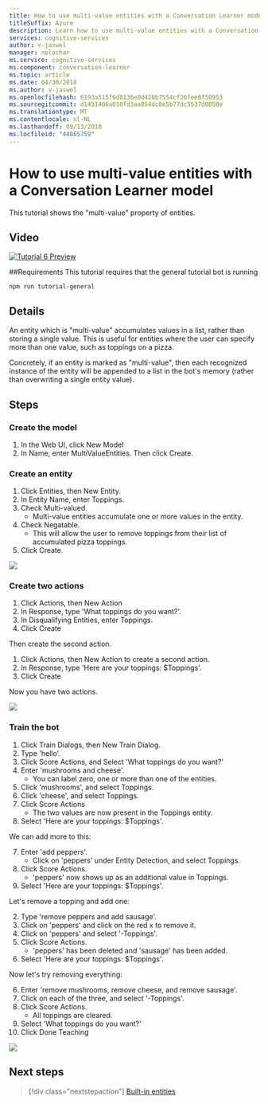 ```yaml
---
title: How to use multi-value entities with a Conversation Learner model - Microsoft Cognitive Services | Microsoft Docs
titleSuffix: Azure
description: Learn how to use multi-value entities with a Conversation Learner model.
services: cognitive-services
author: v-jaswel
manager: nolachar
ms.service: cognitive-services
ms.component: conversation-learner
ms.topic: article
ms.date: 04/30/2018
ms.author: v-jaswel
ms.openlocfilehash: 6193a515f0d8136e0d420b7554cf26fee8f50953
ms.sourcegitcommit: d1451406a010fd3aa854dc8e5b77dc5537d8050e
ms.translationtype: MT
ms.contentlocale: nl-NL
ms.lasthandoff: 09/13/2018
ms.locfileid: "44865759"
---
```

# <a name="how-to-use-multi-value-entities-with-a-conversation-learner-model"></a>How to use multi-value entities with a Conversation Learner model
This tutorial shows the "multi-value" property of entities.

## <a name="video"></a>Video

[![Tutorial 6 Preview](http://aka.ms/cl-tutorial-06-preview)](http://aka.ms/blis-tutorial-06)

##<a name="requirements"></a>Requirements
This tutorial requires that the general tutorial bot is running

    npm run tutorial-general

## <a name="details"></a>Details
An entity which is "multi-value" accumulates values in a list, rather than storing a single value.  This is useful for entities where the user can specify more than one value, such as toppings on a pizza.

Concretely, if an entity is marked as "multi-value", then each recognized instance of the entity will be appended to a list in the bot's memory (rather than overwriting a single entity value).

## <a name="steps"></a>Steps

### <a name="create-the-model"></a>Create the model

1. In the Web UI, click New Model
2. In Name, enter MultiValueEntities. Then click Create.

### <a name="create-an-entity"></a>Create an entity

1. Click Entities, then New Entity.
2. In Entity Name, enter Toppings.
3. Check Multi-valued.
    - Multi-value entities accumulate one or more values in the entity.
2. Check Negatable.  
    - This will allow the user to remove toppings from their list of accumulated pizza toppings.
3. Click Create.

![](../media/tutorial6_entities.PNG)

### <a name="create-two-actions"></a>Create two actions

1. Click Actions, then New Action
2. In Response, type 'What toppings do you want?'.
3. In Disqualifying Entities, enter Toppings.
3. Click Create

Then create the second action.

1. Click Actions, then New Action to create a second action.
3. In Response, type 'Here are your toppings: $Toppings'.
4. Click Create

Now you have two actions.

![](../media/tutorial6_actions.PNG)

### <a name="train-the-bot"></a>Train the bot

1. Click Train Dialogs, then New Train Dialog.
2. Type 'hello'.
3. Click Score Actions, and Select 'What toppings do you want?'
2. Enter 'mushrooms and cheese'. 
    - You can label zero, one or more than one of the entities.
3. Click 'mushrooms', and select Toppings.
4. Click 'cheese', and select Toppings.
5. Click Score Actions
    - The two values are now present in the Toppings entity. 
6. Select 'Here are your toppings: $Toppings'.

We can add more to this:

7. Enter 'add peppers'.
    - Click on 'peppers' under Entity Detection, and select Toppings.
3. Click Score Actions.
    - 'peppers' now shows up as an additional value in Toppings.
6. Select 'Here are your toppings: $Toppings'.

Let's remove a topping and add one:

2. Type 'remove peppers and add sausage'.
1. Click on 'peppers' and click on the red x to remove it.
2. Click on 'peppers' and select '-Toppings'.
3. Click Score Actions.
    - 'peppers' has been deleted and 'sausage' has been added.
6. Select 'Here are your toppings: $Toppings'.

Now let's try removing everything:

6. Enter 'remove mushrooms, remove cheese, and remove sausage'.
7. Click on each of the three, and select '-Toppings'.
7. Click Score Actions.
    - All toppings are cleared.
2. Select 'What toppings do you want?'
3. Click Done Teaching

![](../media/tutorial6_dialogs.PNG)

## <a name="next-steps"></a>Next steps

> [!div class="nextstepaction"]
> [Built-in entities](./7-built-in-entities.md)
